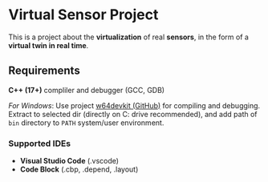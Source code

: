 # Virtual Sensor Project
This is a project about the **virtualization** of real **sensors**, in the form of a **virtual twin in real time**.

## Requirements

**C++ (17+)** compliler and debugger (GCC, GDB)

*For Windows*: Use project [w64devkit (GitHub)](https://github.com/skeeto/w64devkit) for compiling and debugging. Extract to selected dir (directly on C: drive recommended), and add path of `bin` directory to `PATH` system/user environment. 

### Supported IDEs

- **Visual Studio Code** (.vscode) 
- **Code Block** (.cbp, .depend, .layout)